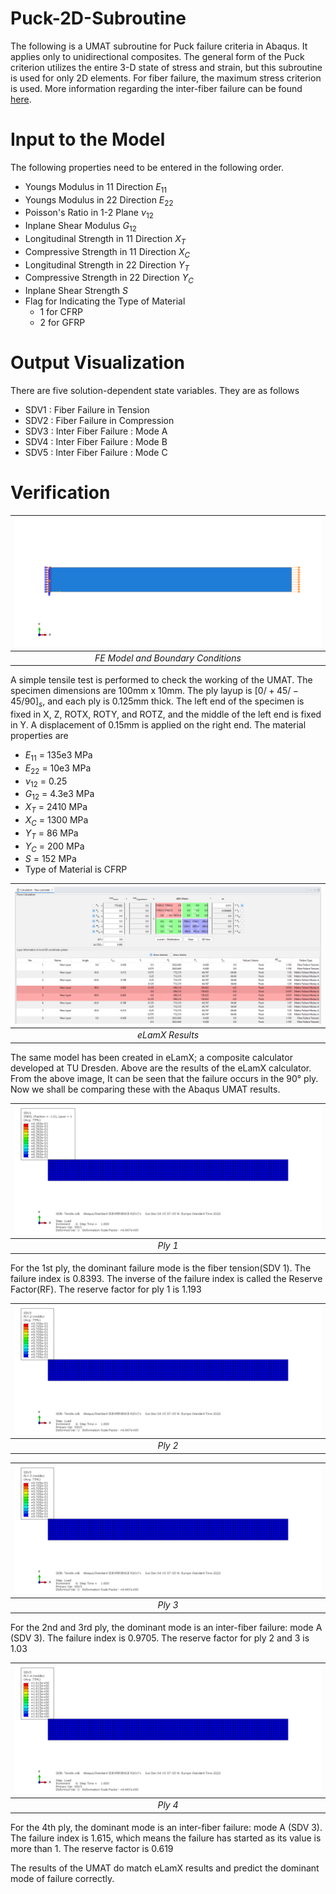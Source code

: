# Puck-2D-Subroutine

The following is a UMAT subroutine for Puck failure criteria in Abaqus. It applies only to unidirectional composites. The general form of the Puck criterion utilizes the entire 3-D state of stress and strain, but this subroutine is used for only 2D elements. For fiber failure, the maximum stress criterion is used. More information regarding the inter-fiber failure can be found [here](http://www2.me.rochester.edu/courses/ME204/nx_help/index.html#uid:id1196302).

# Input to the Model

The following properties need to be entered in the following order.
  * Youngs Modulus in 11 Direction $E_{11}$
  * Youngs Modulus in 22 Direction $E_{22}$
  * Poisson's Ratio in 1-2 Plane $\nu_{12}$
  * Inplane Shear Modulus $G_{12}$
  * Longitudinal Strength in 11 Direction $X_T$
  * Compressive Strength in 11 Direction $X_C$
  * Longitudinal Strength in 22 Direction $Y_T$
  * Compressive Strength in 22 Direction $Y_C$
  * Inplane Shear Strength $S$
  * Flag for Indicating the Type of Material
     * 1 for CFRP
     * 2 for GFRP
 
 # Output Visualization
 
There are five solution-dependent state variables. They are as follows
  * SDV1 : Fiber Failure in Tension
  * SDV2 : Fiber Failure in Compression
  * SDV3 : Inter Fiber Failure : Mode A
  * SDV4 : Inter Fiber Failure : Mode B
  * SDV5 : Inter Fiber Failure : Mode C

# Verification

| ![](Images/BC.png) | 
|:--:| 
| *FE Model and Boundary Conditions* |

A simple tensile test is performed to check the working of the UMAT. The specimen dimensions are 100mm x 10mm. The ply layup is $[0/+45/-45/90]_s$, and each ply is 0.125mm thick. The left end of the specimen is fixed in X, Z, ROTX, ROTY, and ROTZ, and the middle of the left end is fixed in Y. A displacement of 0.15mm is applied on the right end. The material properties are
* $E_{11}$ = 135e3 MPa
* $E_{22}$ = 10e3 MPa
* $\nu_{12}$ = 0.25
* $G_{12}$ = 4.3e3 MPa
* $X_T$ = 2410 MPa
* $X_C$ = 1300 MPa
* $Y_T$ = 86 MPa
* $Y_C$ = 200 MPa
* $S$ = 152 MPa
* Type of Material is CFRP

| ![](Images/Puck_Tensile.png) | 
|:--:| 
| *eLamX Results* |

The same model has been created in eLamX; a composite calculator developed at TU Dresden. Above are the results of the eLamX calculator. From the above image, It can be seen that the failure occurs in the 90° ply. Now we shall be comparing these with the Abaqus UMAT results.


| ![](Images/Ply1.png) | 
|:--:| 
| *Ply 1* |

For the 1st ply, the dominant failure mode is the fiber tension(SDV 1). The failure index is 0.8393. The inverse of the failure index is called the Reserve Factor(RF). The reserve factor for ply 1 is 1.193

| ![](Images/Ply2.png) | 
|:--:| 
| *Ply 2* |

| ![](Images/Ply3.png) | 
|:--:| 
| *Ply 3* |

For the 2nd and 3rd ply, the dominant mode is an inter-fiber failure: mode A (SDV 3). The failure index is 0.9705. The reserve factor for ply 2 and 3 is 1.03

| ![](Images/Ply4.png) | 
|:--:| 
| *Ply 4* |

For the 4th ply, the dominant mode is an inter-fiber failure: mode A (SDV 3). The failure index is 1.615, which means the failure has started as its value is more than 1. The reserve factor is 0.619

The results of the UMAT do match eLamX results and predict the dominant mode of failure correctly.
